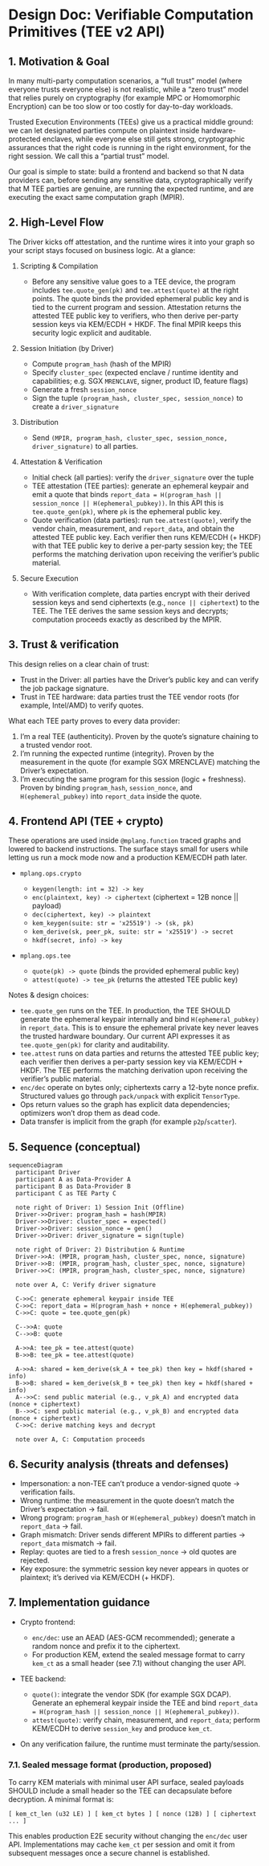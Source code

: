 # Design Doc: Verifiable Computation Primitives (TEE v2 API)

## 1. Motivation & Goal

In many multi-party computation scenarios, a “full trust” model (where everyone
trusts everyone else) is not realistic, while a “zero trust” model that relies
purely on cryptography (for example MPC or Homomorphic Encryption) can be too
slow or too costly for day-to-day workloads.

Trusted Execution Environments (TEEs) give us a practical middle ground: we can
let designated parties compute on plaintext inside hardware-protected enclaves,
while everyone else still gets strong, cryptographic assurances that the right
code is running in the right environment, for the right session. We call this a
“partial trust” model.

Our goal is simple to state: build a frontend and backend so that N data
providers can, before sending any sensitive data, cryptographically verify that
M TEE parties are genuine, are running the expected runtime, and are executing
the exact same computation graph (MPIR).

## 2. High-Level Flow

The Driver kicks off attestation, and the runtime wires it into your graph so
your script stays focused on business logic. At a glance:

1. Scripting & Compilation

    - Before any sensitive value goes to a TEE device, the program includes
      `tee.quote_gen(pk)` and `tee.attest(quote)` at the right points. The quote binds
      the provided ephemeral public key and is tied to the current program and
      session. Attestation returns the attested TEE public key to verifiers, who
      then derive per-party session keys via KEM/ECDH + HKDF. The final MPIR keeps
      this security logic explicit and auditable.

1. Session Initiation (by Driver)

    - Compute `program_hash` (hash of the MPIR)
    - Specify `cluster_spec` (expected enclave / runtime identity and capabilities; e.g. SGX `MRENCLAVE`, signer, product ID, feature flags)
    - Generate a fresh `session_nonce`
    - Sign the tuple `(program_hash, cluster_spec, session_nonce)` to create a `driver_signature`

1. Distribution

    - Send `(MPIR, program_hash, cluster_spec, session_nonce, driver_signature)` to all parties.

1. Attestation & Verification

    - Initial check (all parties): verify the `driver_signature` over the tuple
    - TEE attestation (TEE parties): generate an ephemeral keypair and emit a quote
      that binds `report_data = H(program_hash || session_nonce ||
      H(ephemeral_pubkey))`. In this API this is `tee.quote_gen(pk)`, where `pk` is the
      ephemeral public key.
    - Quote verification (data parties): run `tee.attest(quote)`, verify the vendor
      chain, measurement, and `report_data`, and obtain the attested TEE public key.
      Each verifier then runs KEM/ECDH (+ HKDF) with that TEE public key to derive a
      per-party session key; the TEE performs the matching derivation upon receiving
      the verifier’s public material.

1. Secure Execution

    - With verification complete, data parties encrypt with their derived session
      keys and send ciphertexts (e.g., `nonce || ciphertext`) to the TEE. The TEE
      derives the same session keys and decrypts; computation proceeds exactly as
      described by the MPIR.

## 3. Trust & verification

This design relies on a clear chain of trust:

- Trust in the Driver: all parties have the Driver’s public key and can verify
  the job package signature.
- Trust in TEE hardware: data parties trust the TEE vendor roots (for example,
  Intel/AMD) to verify quotes.

What each TEE party proves to every data provider:

1. I’m a real TEE (authenticity). Proven by the quote’s signature chaining to a
  trusted vendor root.
2. I’m running the expected runtime (integrity). Proven by the measurement in
  the quote (for example SGX MRENCLAVE) matching the Driver’s expectation.
3. I’m executing the same program for this session (logic + freshness). Proven
  by binding `program_hash`, `session_nonce`, and `H(ephemeral_pubkey)` into
  `report_data` inside the quote.

## 4. Frontend API (TEE + crypto)

These operations are used inside `@mplang.function` traced graphs and lowered to
backend instructions. The surface stays small for users while letting us run a
mock mode now and a production KEM/ECDH path later.

- `mplang.ops.crypto`
  - `keygen(length: int = 32) -> key`
  - `enc(plaintext, key) -> ciphertext` (ciphertext = 12B nonce || payload)
  - `dec(ciphertext, key) -> plaintext`
  - `kem_keygen(suite: str = 'x25519') -> (sk, pk)`
  - `kem_derive(sk, peer_pk, suite: str = 'x25519') -> secret`
  - `hkdf(secret, info) -> key`

- `mplang.ops.tee`
  - `quote(pk) -> quote` (binds the provided ephemeral public key)
  - `attest(quote) -> tee_pk` (returns the attested TEE public key)

Notes & design choices:

- `tee.quote_gen` runs on the TEE. In production, the TEE SHOULD generate the
  ephemeral keypair internally and bind `H(ephemeral_pubkey)` in `report_data`.
  This is to ensure the ephemeral private key never leaves the trusted hardware
  boundary. Our current API expresses it as `tee.quote_gen(pk)` for clarity and
  auditability.
- `tee.attest` runs on data parties and returns the attested TEE public key;
  each verifier then derives a per-party session key via KEM/ECDH + HKDF. The
  TEE performs the matching derivation upon receiving the verifier’s public
  material.
- `enc/dec` operate on bytes only; ciphertexts carry a 12-byte nonce prefix.
  Structured values go through `pack/unpack` with explicit `TensorType`.
- Ops return values so the graph has explicit data dependencies; optimizers
  won’t drop them as dead code.
- Data transfer is implicit from the graph (for example `p2p`/`scatter`).

## 5. Sequence (conceptual)

```mermaid
sequenceDiagram
  participant Driver
  participant A as Data-Provider A
  participant B as Data-Provider B
  participant C as TEE Party C

  note right of Driver: 1) Session Init (Offline)
  Driver->>Driver: program_hash = hash(MPIR)
  Driver->>Driver: cluster_spec = expected()
  Driver->>Driver: session_nonce = gen()
  Driver->>Driver: driver_signature = sign(tuple)

  note right of Driver: 2) Distribution & Runtime
  Driver->>A: (MPIR, program_hash, cluster_spec, nonce, signature)
  Driver->>B: (MPIR, program_hash, cluster_spec, nonce, signature)
  Driver->>C: (MPIR, program_hash, cluster_spec, nonce, signature)

  note over A, C: Verify driver signature

  C->>C: generate ephemeral keypair inside TEE
  C->>C: report_data = H(program_hash + nonce + H(ephemeral_pubkey))
  C->>C: quote = tee.quote_gen(pk)

  C-->>A: quote
  C-->>B: quote

  A->>A: tee_pk = tee.attest(quote)
  B->>B: tee_pk = tee.attest(quote)

  A->>A: shared = kem_derive(sk_A + tee_pk) then key = hkdf(shared + info)
  B->>B: shared = kem_derive(sk_B + tee_pk) then key = hkdf(shared + info)
  A-->>C: send public material (e.g., v_pk_A) and encrypted data (nonce + ciphertext)
  B-->>C: send public material (e.g., v_pk_B) and encrypted data (nonce + ciphertext)
  C->>C: derive matching keys and decrypt

  note over A, C: Computation proceeds
```

## 6. Security analysis (threats and defenses)

- Impersonation: a non-TEE can’t produce a vendor-signed quote → verification fails.
- Wrong runtime: the measurement in the quote doesn’t match the Driver’s expectation → fail.
- Wrong program: `program_hash` or `H(ephemeral_pubkey)` doesn’t match in `report_data` → fail.
- Graph mismatch: Driver sends different MPIRs to different parties → `report_data` mismatch → fail.
- Replay: quotes are tied to a fresh `session_nonce` → old quotes are rejected.
- Key exposure: the symmetric session key never appears in quotes or plaintext; it’s derived via KEM/ECDH (+ HKDF).

## 7. Implementation guidance

- Crypto frontend:
  - `enc/dec`: use an AEAD (AES-GCM recommended); generate a random nonce and
    prefix it to the ciphertext.
  - For production KEM, extend the sealed message format to carry `kem_ct` as a
    small header (see 7.1) without changing the user API.

- TEE backend:
  - `quote()`: integrate the vendor SDK (for example SGX DCAP). Generate an
    ephemeral keypair inside the TEE and bind
    `report_data = H(program_hash || session_nonce || H(ephemeral_pubkey))`.
  - `attest(quote)`: verify chain, measurement, and `report_data`; perform
    KEM/ECDH to derive `session_key` and produce `kem_ct`.

- On any verification failure, the runtime must terminate the party/session.

### 7.1. Sealed message format (production, proposed)

To carry KEM materials with minimal user API surface, sealed payloads SHOULD
include a small header so the TEE can decapsulate before decryption. A minimal
format is:

```text
[ kem_ct_len (u32 LE) ] [ kem_ct bytes ] [ nonce (12B) ] [ ciphertext ... ]
```

This enables production E2E security without changing the `enc/dec` user API.
Implementations may cache `kem_ct` per session and omit it from subsequent
messages once a secure channel is established.
